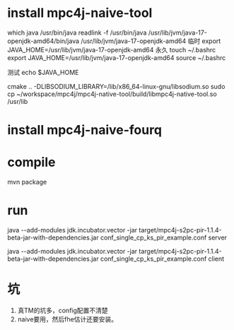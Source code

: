 
# install mpc4j-naive-tool

which java
/usr/bin/java
readlink -f /usr/bin/java
/usr/lib/jvm/java-17-openjdk-amd64/bin/java
/usr/lib/jvm/java-17-openjdk-amd64
临时
export JAVA_HOME=/usr/lib/jvm/java-17-openjdk-amd64
永久
touch ~/.bashrc
export JAVA_HOME=/usr/lib/jvm/java-17-openjdk-amd64
source ~/.bashrc

测试
echo $JAVA_HOME

cmake .. -DLIBSODIUM_LIBRARY=/lib/x86_64-linux-gnu/libsodium.so
sudo cp ~/workspace/mpc4j/mpc4j-native-tool/build/libmpc4j-native-tool.so /usr/lib

# install mpc4j-naive-fourq


# compile

mvn package


# run


java --add-modules jdk.incubator.vector -jar target/mpc4j-s2pc-pir-1.1.4-beta-jar-with-dependencies.jar conf_single_cp_ks_pir_example.conf server

java --add-modules jdk.incubator.vector -jar target/mpc4j-s2pc-pir-1.1.4-beta-jar-with-dependencies.jar conf_single_cp_ks_pir_example.conf client


# 坑
1. 真TM的坑多，config配置不清楚
2. naive要用，然后fhe估计还要安装。
